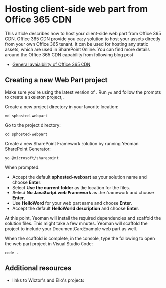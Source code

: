 # Hosting client-side web part from Office 365 CDN

This article describes how to host your client-side web part from Office 365 CDN. Office 365 CDN provide you easy solution to host your assets directly from your own Office 365 tenant. It can be used for hosting any static assets, which are used in SharePoint Online. You can find more details around the Office 365 CDN capability from following blog post

* [General avaialbility of Office 365 CDN](https://dev.office.com/blogs/general-availability-of-office-365-cdn)

## Creating a new Web Part project

Make sure you're using the latest version of . Run `yo` and follow the prompts to create a skeleton project,.

Create a new project directory in your favorite location:

```
md sphosted-webpart
```
    
Go to the project directory:

```
cd sphosted-webpart
```

Create a new SharePoint Framework solution by running Yeoman SharePoint Generator:

```
yo @microsoft/sharepoint
```
    
When prompted:

* Accept the default **sphosted-webpart** as your solution name and choose **Enter**.
* Select **Use the current folder** as the location for the files.
* Select **No JavaScript web Framework** as the framework and choose **Enter**.
* Use **HelloWord** for your web part name and choose **Enter**.
* Accept the default **HelloWorld description** and choose **Enter**.

At this point, Yeoman will install the required dependencies and scaffold the solution files. This might take a few minutes. Yeoman will scaffold the project to include your DocumentCardExample web part as well.
	
When the scaffold is complete, in the console, type the following to open the web part project in Visual Studio Code:

```
code .
```



## Additional resources

- links to Wictor's and Elio's projects

